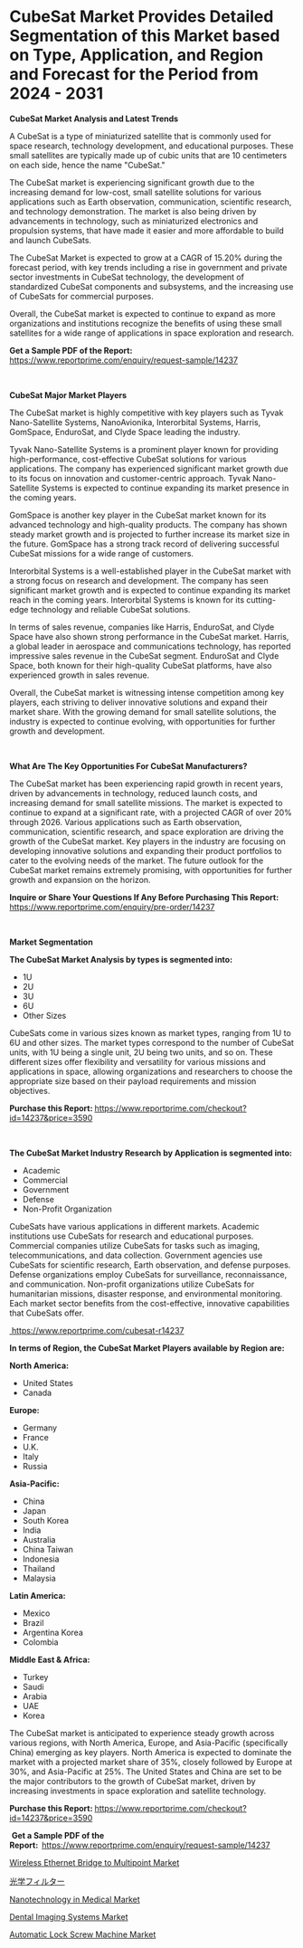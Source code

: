 <p><h1>CubeSat Market Provides Detailed Segmentation of this Market based on Type, Application, and Region and Forecast for the Period from 2024 - 2031</h1></p><p><strong>CubeSat Market Analysis and Latest Trends</strong></p>
<p><p>A CubeSat is a type of miniaturized satellite that is commonly used for space research, technology development, and educational purposes. These small satellites are typically made up of cubic units that are 10 centimeters on each side, hence the name "CubeSat."</p><p>The CubeSat market is experiencing significant growth due to the increasing demand for low-cost, small satellite solutions for various applications such as Earth observation, communication, scientific research, and technology demonstration. The market is also being driven by advancements in technology, such as miniaturized electronics and propulsion systems, that have made it easier and more affordable to build and launch CubeSats.</p><p>The CubeSat Market is expected to grow at a CAGR of 15.20% during the forecast period, with key trends including a rise in government and private sector investments in CubeSat technology, the development of standardized CubeSat components and subsystems, and the increasing use of CubeSats for commercial purposes.</p><p>Overall, the CubeSat market is expected to continue to expand as more organizations and institutions recognize the benefits of using these small satellites for a wide range of applications in space exploration and research.</p></p>
<p><strong>Get a Sample PDF of the Report:&nbsp;</strong> <a href="https://www.reportprime.com/enquiry/request-sample/14237">https://www.reportprime.com/enquiry/request-sample/14237</a></p>
<p>&nbsp;</p>
<p><strong>CubeSat Major Market Players</strong></p>
<p><p>The CubeSat market is highly competitive with key players such as Tyvak Nano-Satellite Systems, NanoAvionika, Interorbital Systems, Harris, GomSpace, EnduroSat, and Clyde Space leading the industry. </p><p>Tyvak Nano-Satellite Systems is a prominent player known for providing high-performance, cost-effective CubeSat solutions for various applications. The company has experienced significant market growth due to its focus on innovation and customer-centric approach. Tyvak Nano-Satellite Systems is expected to continue expanding its market presence in the coming years.</p><p>GomSpace is another key player in the CubeSat market known for its advanced technology and high-quality products. The company has shown steady market growth and is projected to further increase its market size in the future. GomSpace has a strong track record of delivering successful CubeSat missions for a wide range of customers.</p><p>Interorbital Systems is a well-established player in the CubeSat market with a strong focus on research and development. The company has seen significant market growth and is expected to continue expanding its market reach in the coming years. Interorbital Systems is known for its cutting-edge technology and reliable CubeSat solutions.</p><p>In terms of sales revenue, companies like Harris, EnduroSat, and Clyde Space have also shown strong performance in the CubeSat market. Harris, a global leader in aerospace and communications technology, has reported impressive sales revenue in the CubeSat segment. EnduroSat and Clyde Space, both known for their high-quality CubeSat platforms, have also experienced growth in sales revenue.</p><p>Overall, the CubeSat market is witnessing intense competition among key players, each striving to deliver innovative solutions and expand their market share. With the growing demand for small satellite solutions, the industry is expected to continue evolving, with opportunities for further growth and development.</p></p>
<p>&nbsp;</p>
<p><strong>What Are The Key Opportunities For CubeSat Manufacturers?</strong></p>
<p><p>The CubeSat market has been experiencing rapid growth in recent years, driven by advancements in technology, reduced launch costs, and increasing demand for small satellite missions. The market is expected to continue to expand at a significant rate, with a projected CAGR of over 20% through 2026. Various applications such as Earth observation, communication, scientific research, and space exploration are driving the growth of the CubeSat market. Key players in the industry are focusing on developing innovative solutions and expanding their product portfolios to cater to the evolving needs of the market. The future outlook for the CubeSat market remains extremely promising, with opportunities for further growth and expansion on the horizon.</p></p>
<p><strong>Inquire or Share Your Questions If Any Before Purchasing This Report:</strong> <a href="https://www.reportprime.com/enquiry/pre-order/14237">https://www.reportprime.com/enquiry/pre-order/14237</a></p>
<p>&nbsp;</p>
<p><strong>Market Segmentation</strong></p>
<p><strong>The CubeSat Market Analysis by types is segmented into:</strong></p>
<p><ul><li>1U</li><li>2U</li><li>3U</li><li>6U</li><li>Other Sizes</li></ul></p>
<p><p>CubeSats come in various sizes known as market types, ranging from 1U to 6U and other sizes. The market types correspond to the number of CubeSat units, with 1U being a single unit, 2U being two units, and so on. These different sizes offer flexibility and versatility for various missions and applications in space, allowing organizations and researchers to choose the appropriate size based on their payload requirements and mission objectives.</p></p>
<p><strong>Purchase this Report:&nbsp;</strong><a href="https://www.reportprime.com/checkout?id=14237&price=3590">https://www.reportprime.com/checkout?id=14237&price=3590</a></p>
<p>&nbsp;</p>
<p><strong>The CubeSat Market Industry Research by Application is segmented into:</strong></p>
<p><ul><li>Academic</li><li>Commercial</li><li>Government</li><li>Defense</li><li>Non-Profit Organization</li></ul></p>
<p><p>CubeSats have various applications in different markets. Academic institutions use CubeSats for research and educational purposes. Commercial companies utilize CubeSats for tasks such as imaging, telecommunications, and data collection. Government agencies use CubeSats for scientific research, Earth observation, and defense purposes. Defense organizations employ CubeSats for surveillance, reconnaissance, and communication. Non-profit organizations utilize CubeSats for humanitarian missions, disaster response, and environmental monitoring. Each market sector benefits from the cost-effective, innovative capabilities that CubeSats offer.</p></p>
<p><a href="https://www.reportprime.com/cubesat-r14237">&nbsp;https://www.reportprime.com/cubesat-r14237</a></p>
<p><strong>In terms of Region, the CubeSat Market Players available by Region are:</strong></p>
<p>
    <p> <strong> North America: </strong>
        <ul>
            <li>United States</li>
            <li>Canada</li>
        </ul>
        </p> 
    <p> <strong> Europe: </strong>
        <ul>
            <li>Germany</li>
            <li>France</li>
            <li>U.K.</li>
            <li>Italy</li>
            <li>Russia</li>
        </ul>
        </p> 
    <p> <strong> Asia-Pacific: </strong>
        <ul>
            <li>China</li>
            <li>Japan</li>
            <li>South Korea</li>
            <li>India</li>
            <li>Australia</li>
            <li>China Taiwan</li>
            <li>Indonesia</li>
            <li>Thailand</li>
            <li>Malaysia</li>
        </ul>
        </p> 
    <p> <strong> Latin America: </strong>
        <ul>
            <li>Mexico</li>
            <li>Brazil</li>
            <li>Argentina Korea</li>
            <li>Colombia</li>
        </ul>
        </p> 
    <p> <strong> Middle East & Africa: </strong>
        <ul>
            <li>Turkey</li>
            <li>Saudi</li>
            <li>Arabia</li>
            <li>UAE</li>
            <li>Korea</li>
        </ul>
    </p>
    </p>
<p><p>The CubeSat market is anticipated to experience steady growth across various regions, with North America, Europe, and Asia-Pacific (specifically China) emerging as key players. North America is expected to dominate the market with a projected market share of 35%, closely followed by Europe at 30%, and Asia-Pacific at 25%. The United States and China are set to be the major contributors to the growth of CubeSat market, driven by increasing investments in space exploration and satellite technology.</p></p>
<p><strong>Purchase this Report: </strong><a href="https://www.reportprime.com/checkout?id=14237&price=3590">https://www.reportprime.com/checkout?id=14237&price=3590</a></p>
<p>&nbsp;<strong>Get a Sample PDF of the Report:&nbsp;&nbsp;</strong><a href="https://www.reportprime.com/enquiry/request-sample/14237">https://www.reportprime.com/enquiry/request-sample/14237</a></p>
<p><strong></strong></p>
<p><p><a href="https://medium.com/@omamuller/emerging-trends-in-wireless-ethernet-bridge-to-multipoint-market-global-outlook-and-future-73603d8a2971">Wireless Ethernet Bridge to Multipoint Market</a></p><p><a href="https://medium.com/@karinaokon69/%E5%85%89%E5%AD%A6%E3%83%95%E3%82%A3%E3%83%AB%E3%82%BF%E3%83%BC%E5%B8%82%E5%A0%B4-%E5%B8%82%E5%A0%B4%E3%82%BB%E3%82%B0%E3%83%A1%E3%83%B3%E3%83%86%E3%83%BC%E3%82%B7%E3%83%A7%E3%83%B3-%E5%9C%B0%E7%90%86%E7%9A%84%E5%9C%B0%E5%9F%9F-2031%E5%B9%B4%E3%81%BE%E3%81%A7%E3%81%AE%E5%B8%82%E5%A0%B4%E4%BA%88%E6%B8%AC-2fa8d69d0816">光学フィルター</a></p><p><a href="https://github.com/btwcqfvq34/Market-Research-Report-List-1/blob/main/nanotechnology-in-medical-market.md">Nanotechnology in Medical Market</a></p><p><a href="https://github.com/janetchuadff364/Market-Research-Report-List-1/blob/main/dental-imaging-systems-market.md">Dental Imaging Systems Market</a></p><p><a href="https://medium.com/@jewelmohr42/automatic-lock-screw-machine-market-share-size-trends-industry-analysis-report-by-application-b6521ca70f51">Automatic Lock Screw Machine Market</a></p></p>